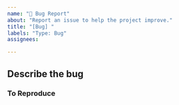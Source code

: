 ```yaml
---
name: "🐞 Bug Report"
about: "Report an issue to help the project improve."
title: "[Bug] "
labels: "Type: Bug"
assignees:

---
```


## **Describe the bug**
<!-- A clear and concise description of what the bug is. -->

### **To Reproduce**

<!-- Write steps or include screen caps to reproduce -->



